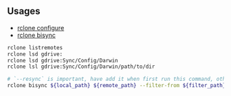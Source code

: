 ## Usages

- [rclone configure](https://rclone.org/docs/#configure)
- [rclone bisync](https://rclone.org/bisync)

```sh
rclone listremotes
rclone lsd gdrive:
rclone lsd gdrive:Sync/Config/Darwin
rclone lsl gdrive:Sync/Config/Darwin/path/to/dir

# `--resync` is important, have add it when first run this command, otherwise it will throw error
rclone bisync ${local_path} ${remote_path} --filter-from ${filter_path} --create-empty-src-dirs --compare size,modtime,checksum --slow-hash-sync-only --drive-skip-gdocs --fix-case --log-file /tmp/rclone.log --resync
```

